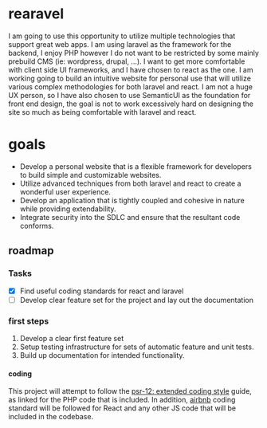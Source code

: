 # rearavel
I am going to use this opportunity to utilize multiple technologies that support great web apps. I am using laravel as the framework for the backend, I enjoy PHP however I do not want to be restricted by some mainly prebuild CMS (ie: wordpress, drupal, ...). I want to get more comfortable with client side UI frameworks, and I have chosen to react as the one. I am working going to build an intuitive website for personal use that will utilize various complex methodologies for both laravel and react. I am not a huge UX person, so I have also chosen to use SemanticUI as the foundation for front end design, the goal is not to work excessively hard on designing the site so much as being comfortable with laravel and react. 

# goals
- Develop a personal website that is a flexible framework for developers to build simple and customizable websites.
- Utilize advanced techniques from both laravel and react to create a wonderful user experience.
- Develop an application that is tightly coupled and cohesive in nature while providing extendability.
- Integrate security into the SDLC and ensure that the resultant code conforms. 

## roadmap

### Tasks
- [x] Find useful coding standards for react and laravel
- [ ] Develop clear feature set for the project and lay out the documentation 

### first steps
1. Develop a clear first feature set 
2. Setup testing infrastructure for sets of automatic feature and unit tests.
3. Build up documentation for intended functionality. 

#### coding
This project will attempt to follow the [psr-12: extended coding style](https://www.php-fig.org/psr/psr-12/) guide, as linked for the PHP code that is included. In addition, [airbnb](https://github.com/airbnb/javascript) coding standard will be followed for React and any other JS code that will be included in the codebase. 

